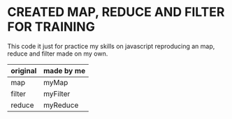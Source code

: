 # CREATED MAP, REDUCE AND FILTER FOR TRAINING

This code it just for practice my skills on javascript reproducing an map, reduce and filter made on my own.

| original | made by me|
|----------|-----------|
| map | myMap|
| filter | myFilter|
| reduce | myReduce|
